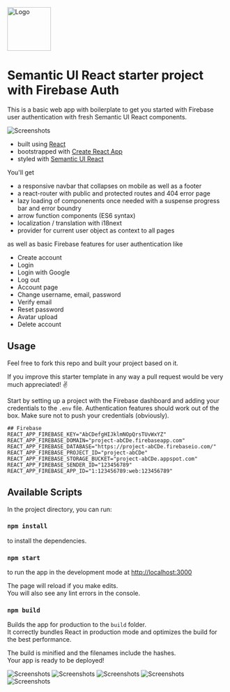 <img alt="Logo" src="https://semantic-ui.com/images/logo.png" width="100" />

# Semantic UI React starter project with Firebase Auth

This is a basic web app with boilerplate to get you started with Firebase user authentication with fresh Semantic UI React components.

![Screenshots](/demo-screenshots/signin-demo.png)

-   built using [React](https://reactjs.org/)
-   bootstrapped with [Create React App](https://github.com/facebook/create-react-app)
-   styled with [Semantic UI React](https://react.semantic-ui.com/)

You'll get

-   a responsive navbar that collapses on mobile as well as a footer
-   a react-router with public and protected routes and 404 error page
-   lazy loading of componenents once needed with a suspense progress bar and error boundry
-   arrow function components (ES6 syntax)
-   localization / translation with i18next
-   provider for current user object as context to all pages

as well as basic Firebase features for user authentication like

-   Create account
-   Login
-   Login with Google
-   Log out
-   Account page
-   Change username, email, password
-   Verify email
-   Reset password
-   Avatar upload
-   Delete account

## Usage

Feel free to fork this repo and built your project based on it.

If you improve this starter template in any way a pull request would be very much appreciated! ✌️

Start by setting up a project with the Firebase dashboard and adding your credentials to the `.env` file.
Authentication features should work out of the box.
Make sure not to push your credentials (obviously).

```
## Firebase
REACT_APP_FIREBASE_KEY="AbCDefgHIJklmNOpQrsTUvWxYZ"
REACT_APP_FIREBASE_DOMAIN="project-abCDe.firebaseapp.com"
REACT_APP_FIREBASE_DATABASE="https://project-abCDe.firebaseio.com/"
REACT_APP_FIREBASE_PROJECT_ID="project-abCDe"
REACT_APP_FIREBASE_STORAGE_BUCKET="project-abCDe.appspot.com"
REACT_APP_FIREBASE_SENDER_ID="123456789"
REACT_APP_FIREBASE_APP_ID="1:123456789:web:123456789"
```

## Available Scripts

In the project directory, you can run:

### `npm install`

to install the dependencies.

### `npm start`

to run the app in the development mode at [http://localhost:3000](http://localhost:3000)<br />

The page will reload if you make edits.<br />
You will also see any lint errors in the console.

### `npm build`

Builds the app for production to the `build` folder.<br />
It correctly bundles React in production mode and optimizes the build for the best performance.

The build is minified and the filenames include the hashes.<br />
Your app is ready to be deployed!

![Screenshots](/demo-screenshots/account-demo.png)
![Screenshots](/demo-screenshots/signin-demo.png)
![Screenshots](/demo-screenshots/signup-demo.png)
![Screenshots](/demo-screenshots/reset-demo.png)
![Screenshots](/demo-screenshots/landing-demo.png)
